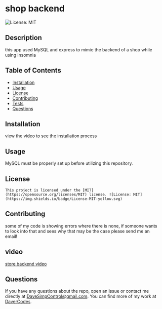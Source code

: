 # shop backend
  
  ![License: MIT](https://img.shields.io/badge/License-MIT-yellow.svg)

  ## Description

  this app used MySQL and express to mimic the backend of a shop while using insomnia

  ## Table of Contents

  - [Installation](#installation)
  - [Usage](#usage)
  - [License](#license)
  - [Contributing](#contributing)
  - [Tests](#tests)
  - [Questions](#questions)

  ## Installation

  view the video to see the installation process

  ## Usage

  MySQL must be properly set up before utilizing this repository. 

  ## License
    
    This project is licensed under the [MIT](https://opensource.org/licenses/MIT) license. ![License: MIT](https://img.shields.io/badge/License-MIT-yellow.svg)

  ## Contributing

  some of my code is showing errors where there is none, if someone wants to look into that and sees why that may be the case please send me an email!

  ## video

[store backend video](https://drive.google.com/file/d/16FHKpPYEo2-wVXieBgZdwBpJGQIrTDzb/view)

  ## Questions

  If you have any questions about the repo, open an issue or contact me directly at DaveSimpControl@gmail.com. You can find more of my work at [DaverCodes](https://github.com/DaverCodes/).
